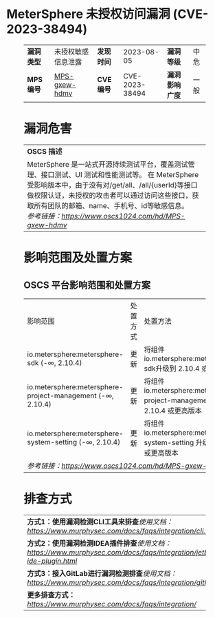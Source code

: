 # MeterSphere 未授权访问漏洞 (CVE-2023-38494)
<figure class="wp-block-table">
    <table>
        <tbody>
        <tr>
            <td><strong>漏洞类型</strong></td>
            <td>未授权敏感信息泄露</td>
            <td><strong>发现时间</strong></td>
            <td>2023-08-05</td>
            <td><strong>漏洞等级</strong></td>
            <td>中危</td>
        </tr>
        <tr>
            <td><strong>MPS编号</strong></td>
            <td><a href="https://www.oscs1024.com/hd/MPS-gxew-hdmv">MPS-gxew-hdmv</a></td>
            <td><strong>CVE编号</strong></td>
            <td>CVE-2023-38494</td>
            <td><strong>漏洞影响广度</strong></td>
            <td>一般</td>
        </tr>
        </tbody>
    </table>
</figure>


<figure class="wp-block-table">
    <h1 class="wp-block-heading">漏洞危害</h1>
    <table>
        <tbody>
        <tr>
            <td><strong>OSCS 描述</strong></td>
        </tr>
        <tr>
            <td>MeterSphere 是一站式开源持续测试平台，覆盖测试管理、接口测试、UI 测试和性能测试等。
在 MeterSphere 受影响版本中，由于没有对/get/all、/all/{userId}等接口做权限认证，未授权的攻击者可以通过访问这些接口，获取所有团队的邮箱、name、手机号、id等敏感信息。<br><em>参考链接：<a
                    href="https://www.oscs1024.com/hd/MPS-gxew-hdmv">https://www.oscs1024.com/hd/MPS-gxew-hdmv</a></em>
            </td>
        </tr>
        </tbody>
    </table>
</figure>


<figure class="wp-block-table alignleft">
    <h1 class="wp-block-heading">影响范围及处置方案</h1>
    <h2 class="wp-block-heading"><strong>OSCS</strong> <strong>平台影响范围和处置方案</strong></h2>
    <table>
        <tbody>
        <tr>
            <td>影响范围</td>
            <td>处置方式</td>
            <td>处置方法</td>
        </tr>
        <tr><td rowspan="1">io.metersphere:metersphere-sdk (-∞, 2.10.4)</td><td>更新</td><td>将组件 io.metersphere:metersphere-sdk升级到 2.10.4 或更高版本</td></tr><tr><td rowspan="1">io.metersphere:metersphere-project-management (-∞, 2.10.4)</td><td>更新</td><td>将组件 io.metersphere:metersphere-project-management升级到 2.10.4 或更高版本</td></tr><tr><td rowspan="1">io.metersphere:metersphere-system-setting (-∞, 2.10.4)</td><td>更新</td><td>将组件 io.metersphere:metersphere-system-setting 升级到 2.10.4 或更高版本</td></tr>
        <tr>
            <td colspan="3"><em>参考链接：</em><em><a
                    href="https://www.oscs1024.com/hd/MPS-gxew-hdmv">https://www.oscs1024.com/hd/MPS-gxew-hdmv</a></em></td>
        </tr>
        </tbody>
    </table>
</figure>


<figure class="wp-block-table">
    <h1 class="wp-block-heading">排查方式</h1>
    <table>
        <tbody>
        <tr>
            <td><strong>方式1：使用漏洞检测CLI工具来排查</strong><em>使用文档：<a
                    href="https://www.murphysec.com/docs/faqs/integration/cli.html">https://www.murphysec.com/docs/faqs/integration/cli.html</a></em>
            </td>
        </tr>
        <tr>
            <td><strong>方式2：使用漏洞检测IDEA插件排查</strong><em>使用文档：<a
                    href="https://www.murphysec.com/docs/faqs/integration/jetbrains-ide-plugin.html">https://www.murphysec.com/docs/faqs/integration/jetbrains-ide-plugin.html</a></em>
            </td>
        </tr>
        <tr>
            <td><strong>方式3：接入GitLab进行漏洞检测排查</strong><em>使用文档：<a
                    href="https://www.murphysec.com/docs/faqs/integration/gitlab.html">https://www.murphysec.com/docs/faqs/integration/gitlab.html</a></em>
            </td>
        </tr>
        <tr>
            <td><strong>更多排查方式：</strong><em><a
                    href="https://www.murphysec.com/docs/faqs/integration/">https://www.murphysec.com/docs/faqs/integration/</a></em>
            </td>
        </tr>
        </tbody>
    </table>
</figure>